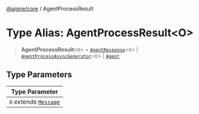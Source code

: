 [@aigne/core](../wiki/Home) / AgentProcessResult

# Type Alias: AgentProcessResult\<O\>

> **AgentProcessResult**\<`O`\> = [`AgentResponse`](../wiki/TypeAlias.AgentResponse)\<`O`\> \| [`AgentProcessAsyncGenerator`](../wiki/TypeAlias.AgentProcessAsyncGenerator)\<`O`\> \| [`Agent`](../wiki/Class.Agent)

## Type Parameters

| Type Parameter                                       |
| ---------------------------------------------------- |
| `O` _extends_ [`Message`](../wiki/TypeAlias.Message) |
